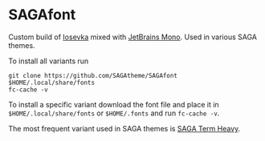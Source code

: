# SAGAfont
Custom build of [Iosevka](https://github.com/be5invis/Iosevka) mixed with [JetBrains Mono](https://github.com/JetBrains/JetBrainsMono). Used in various SAGA themes. </br>

To install all variants run
```
git clone https://github.com/SAGAtheme/SAGAfont $HOME/.local/share/fonts
fc-cache -v
```

To install a specific variant download the font file and place it in ```$HOME/.local/share/fonts``` or ```$HOME/.fonts``` and run ```fc-cache -v```. 

The most frequent variant used in SAGA themes is [SAGA Term Heavy](https://github.com/SAGAtheme/SAGAfont/blob/main/ttf-unhinted/saga-term-heavy.ttf).

